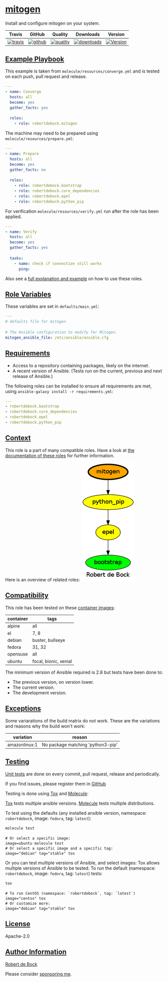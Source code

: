 # [mitogen](#mitogen)

Install and configure mitogen on your system.

|Travis|GitHub|Quality|Downloads|Version|
|------|------|-------|---------|-------|
|[![travis](https://travis-ci.com/robertdebock/ansible-role-mitogen.svg?branch=master)](https://travis-ci.com/robertdebock/ansible-role-mitogen)|[![github](https://github.com/robertdebock/ansible-role-mitogen/workflows/Ansible%20Molecule/badge.svg)](https://github.com/robertdebock/ansible-role-mitogen/actions)|[![quality](https://img.shields.io/ansible/quality/27431)](https://galaxy.ansible.com/robertdebock/mitogen)|[![downloads](https://img.shields.io/ansible/role/d/27431)](https://galaxy.ansible.com/robertdebock/mitogen)|[![Version](https://img.shields.io/github/release/robertdebock/ansible-role-mitogen.svg)](https://github.com/robertdebock/ansible-role-mitogen/releases/)|

## [Example Playbook](#example-playbook)

This example is taken from `molecule/resources/converge.yml` and is tested on each push, pull request and release.
```yaml
---
- name: Converge
  hosts: all
  become: yes
  gather_facts: yes

  roles:
    - role: robertdebock.mitogen
```

The machine may need to be prepared using `molecule/resources/prepare.yml`:
```yaml
---
- name: Prepare
  hosts: all
  become: yes
  gather_facts: no

  roles:
    - role: robertdebock.bootstrap
    - role: robertdebock.core_dependencies
    - role: robertdebock.epel
    - role: robertdebock.python_pip
```

For verification `molecule/resources/verify.yml` run after the role has been applied.
```yaml
---
- name: Verify
  hosts: all
  become: yes
  gather_facts: yes

  tasks:
    - name: check if connection still works
      ping:
```

Also see a [full explanation and example](https://robertdebock.nl/how-to-use-these-roles.html) on how to use these roles.

## [Role Variables](#role-variables)

These variables are set in `defaults/main.yml`:
```yaml
---
# defaults file for mitogen

# The Ansible configuration to modify for Mitogen.
mitogen_ansible_file: /etc/ansible/ansible.cfg
```

## [Requirements](#requirements)

- Access to a repository containing packages, likely on the internet.
- A recent version of Ansible. (Tests run on the current, previous and next release of Ansible.)

The following roles can be installed to ensure all requirements are met, using `ansible-galaxy install -r requirements.yml`:

```yaml
---
- robertdebock.bootstrap
- robertdebock.core_dependencies
- robertdebock.epel
- robertdebock.python_pip

```

## [Context](#context)

This role is a part of many compatible roles. Have a look at [the documentation of these roles](https://robertdebock.nl/) for further information.

Here is an overview of related roles:
![dependencies](https://raw.githubusercontent.com/robertdebock/drawings/artifacts/mitogen.png "Dependency")

## [Compatibility](#compatibility)

This role has been tested on these [container images](https://hub.docker.com/u/robertdebock):

|container|tags|
|---------|----|
|alpine|all|
|el|7, 8|
|debian|buster, bullseye|
|fedora|31, 32|
|opensuse|all|
|ubuntu|focal, bionic, xenial|

The minimum version of Ansible required is 2.8 but tests have been done to:

- The previous version, on version lower.
- The current version.
- The development version.

## [Exceptions](#exceptions)

Some variarations of the build matrix do not work. These are the variations and reasons why the build won't work:

| variation                 | reason                 |
|---------------------------|------------------------|
| amazonlinux:1 | No package matching 'python3-pip' |


## [Testing](#testing)

[Unit tests](https://travis-ci.com/robertdebock/ansible-role-mitogen) are done on every commit, pull request, release and periodically.

If you find issues, please register them in [GitHub](https://github.com/robertdebock/ansible-role-mitogen/issues)

Testing is done using [Tox](https://tox.readthedocs.io/en/latest/) and [Molecule](https://github.com/ansible/molecule):

[Tox](https://tox.readthedocs.io/en/latest/) tests multiple ansible versions.
[Molecule](https://github.com/ansible/molecule) tests multiple distributions.

To test using the defaults (any installed ansible version, namespace: `robertdebock`, image: `fedora`, tag: `latest`):

```
molecule test

# Or select a specific image:
image=ubuntu molecule test
# Or select a specific image and a specific tag:
image="debian" tag="stable" tox
```

Or you can test multiple versions of Ansible, and select images:
Tox allows multiple versions of Ansible to be tested. To run the default (namespace: `robertdebock`, image: `fedora`, tag: `latest`) tests:

```
tox

# To run CentOS (namespace: `robertdebock`, tag: `latest`)
image="centos" tox
# Or customize more:
image="debian" tag="stable" tox
```

## [License](#license)

Apache-2.0


## [Author Information](#author-information)

[Robert de Bock](https://robertdebock.nl/)

Please consider [sponsoring me](https://github.com/sponsors/robertdebock).
